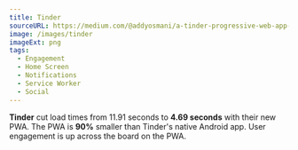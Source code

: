 ```yaml
---
title: Tinder
sourceURL: https://medium.com/@addyosmani/a-tinder-progressive-web-app-performance-case-study-78919d98ece0
image: /images/tinder
imageExt: png
tags:
  - Engagement
  - Home Screen
  - Notifications
  - Service Worker
  - Social
---
```


**Tinder** cut load times from 11.91 seconds to **4.69 seconds** with their new PWA. The PWA is **90%** smaller than Tinder's native Android app. User engagement is up across the board on the PWA.
